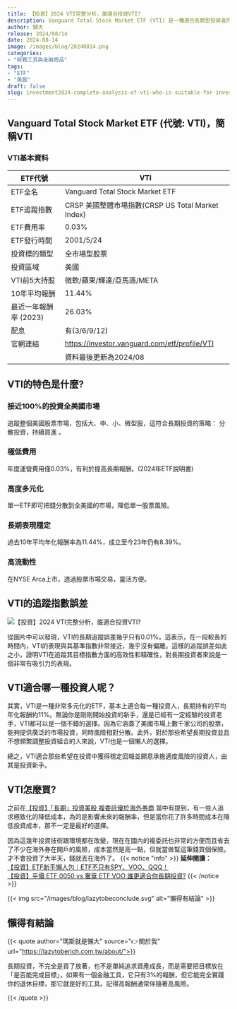 ```yaml
---
title: 【投資】2024 VTI完整分析，誰適合投資VTI?
description: Vanguard Total Stock Market ETF (VTI) 是一種適合各類型投資者的多元化ETF，追蹤美國整體市場，年費僅0.03%。過去10年平均年化報酬率為11.44%，並具高流動性和穩定表現。適合希望獲得穩定回報並承擔適度風險的投資者，尤其是新手。
author: 懶大
release: 2024/08/14
date: 2024-08-14
image: /images/blog/20240814.png
categories:
- "財務工具與金融商品"
tags:
- "ETF"
- "美股"
draft: false
slug: investment2024-complete-analysis-of-vti-who-is-suitable-for-investing-in-vti
---
```

## Vanguard Total Stock Market ETF (代號: VTI)，簡稱VTI

### VTI基本資料

| ETF代號 | VTI |
| --- | --- |
| ETF全名 | Vanguard Total Stock Market ETF |
| ETF追蹤指數 | CRSP 美國整體市場指數(CRSP US Total Market Index) |
| ETF費用率 | 0.03% |
| ETF發行時間 | 2001/5/24 |
| 投資標的類型 | 全市場型股票 |
| 投資區域 | 美國 |
| VTI前5大持股 | 微軟/蘋果/輝達/亞馬遜/META |
| 10年平均報酬 | 11.44% |
| 最近一年報酬率 (2023) | 26.03% |
| 配息 | 有(3/6/9/12) |
| 官網連結 | https://investor.vanguard.com/etf/profile/VTI |
|  | 資料最後更新為2024/08 |


## VTI的特色是什麼?

### 接近100%的投資全美國市場

追蹤整個美國股票市場，包括大、中、小、微型股，這符合長期投資的策略：
分散投資，持續買進
。

### 極低費用

年度運營費用僅0.03%，有利於提高長期報酬。(2024年ETF說明書)

### 高度多元化

單一ETF即可把錢分散到全美國的市場，降低單一股票風險。

### 長期表現穩定

過去10年平均年化報酬率為11.44%，成立至今23年仍有8.39%。

### 高流動性

在NYSE Arca上市，透過股票市場交易，靈活方便。

## VTI的追蹤指數誤差

![【投資】2024 VTI完整分析，誰適合投資VTI?](/images/blog/20240814_1.png)

從圖片中可以發現，VTI的長期追蹤誤差幾乎只有0.01%。這表示，在一段較長的時間內，VTI的表現與其基準指數非常接近，幾乎沒有偏離。這樣的追蹤誤差如此之小，證明VTI在追蹤其目標指數方面的高效性和精確性，對長期投資者來說是一個非常有吸引力的表現。

## VTI適合哪一種投資人呢？

其實，VTI是一種非常多元化的ETF，基本上適合每一種投資人，長期持有的平均年化報酬約11%。無論你是剛剛開始投資的新手，還是已經有一定經驗的投資老手，VTI都可以是一個不錯的選擇。因為它涵蓋了美國市場上數千家公司的股票，能夠提供廣泛的市場投資，同時風險相對分散。此外，對於那些希望長期投資並且不想頻繁調整投資組合的人來說，VTI也是一個懶人的選擇。

總之，VTI適合那些希望在投資中獲得穩定回報並願意承擔適度風險的投資人，由其是投資新手。

## VTI怎麼買?

之前在[【投資】「長期」投資美股 複委託優於海外券商](https://lazytoberich.com.tw/blog/investment-long-term-investing-in-us-stocks-is-better-with-multiple-delegations-than-overseas-brokerages/) 當中有提到，有一些人追求極致化的降低成本，為的是影響未來的報酬率，但是當你花了許多時間成本在降低投資成本，那不一定是最好的選擇。

因為這幾年投資技術跟環境都在改變，現在在國內的複委託也非常的方便而且省去了不少在海外券在開戶的風險，成本當然是高一點，但就當做幫這筆錢買個保險。才不會投資了大半天，錢就丟在海外了。
{{< notice "info" >}}
**延伸閱讀：**<BR>
[【投資】ETF新手懶人包｜ETF不只有SPY、VOO、QQQ！](https://lazytoberich.com.tw/blog/investment-etf-beginner-s-guide-etfs-are-not-limited-to-spy-voo-qqq/)<BR>
[【投資】平價 ETF 0050 vs 奢華 ETF VOO 誰更適合你長期投資?](https://lazytoberich.com.tw/blog/investing-affordable-vs-luxury-etf-comparison/)
{{< /notice >}}

{{< img src="/images/blog/lazytobeconclude.svg" alt="懶得有結論" >}}


## 懶得有結論

{{< quote author="瑪斯就是懶大" source="👉關於我" url="https://lazytoberich.com.tw/about/">}}

長期投資，不完全是買了放著，也不是單純追求資產成長，而是需要把目標放在「是否能完成目標」，如果有一個金融工具，它只有3%的報酬，但它能完全實踐你的退休目標，那它就是好的工具。記得高報酬通常伴隨著高風險。

{{< /quote >}}
